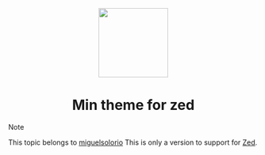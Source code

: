 <div align="center">
  <img src="https://raw.githubusercontent.com/misolori/min-theme/master/icon.png" width="140" />
  <h1>Min theme for zed</h1>
</div>

> [!NOTE]
> This topic belongs to [miguelsolorio](https://github.com/miguelsolorio) This is only a version to support for [Zed](https://github.com/zed-industries/zed).
